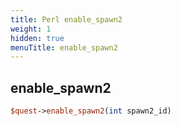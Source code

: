 ```yaml
---
title: Perl enable_spawn2
weight: 1
hidden: true
menuTitle: enable_spawn2
---
```

## enable_spawn2
```perl
$quest->enable_spawn2(int spawn2_id)
```